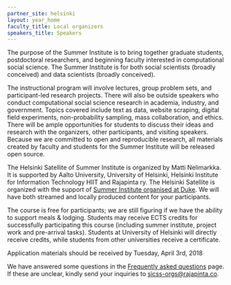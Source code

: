```yaml
---
partner_site: helsinki
layout: year_home
faculty_title: Local organizers
speakers_title: Speakers
---
```


The purpose of the Summer Institute is to bring together graduate students, postdoctoral researchers, and beginning faculty interested in computational social science.
The Summer Institute is for both social scientists (broadly conceived) and data scientists (broadly conceived).

The instructional program will involve lectures, group problem sets, and participant-led research projects.
There will also be outside speakers who conduct computational social science research in academia, industry, and government.
Topics covered include text as data, website scraping, digital field experiments, non-probability sampling, mass collaboration, and ethics.
There will be ample opportunities for students to discuss their ideas and research with the organizers, other participants, and visiting speakers.
Because we are committed to open and reproducible research, all materials created by faculty and students for the Summer Institute will be released open source.

The Helsinki Satellite of Summer Institute is organized by Matti Nelimarkka.
It is supported by Aalto University, University of Helsinki, Helsinki Institute for Information Technology HIIT and Rajapinta ry.
The Helsinki Satellite is organized with the support of [Summer Institute organised at Duke](../).
We will have both streamed and locally produced content for your participants.

The course is free for participants; we are still figuring if we have the ability to support meals & lodging.
Students may receive ECTS credits for successfully participating this course (including summer institute, project work and pre-arrival tasks).
Students at University of Helsinki will directly receive credits, while students from other universities receive a certificate.

Application materials should be received by Tuesday, April 3rd, 2018

We have answered some questions in the [Frequently asked questions](./faq) page.
If these are unclear, kindly send your inquiries to [sicss-orgs@rajapinta.co](mailto:sicss-orgs@rajapinta.co).
